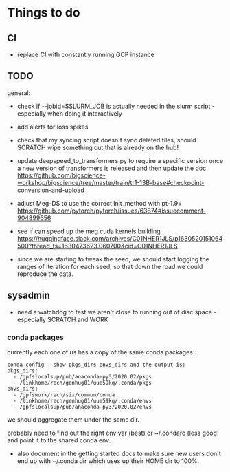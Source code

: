 # Things to do


## CI

- replace CI with constantly running GCP instance



## TODO

general:

- check if --jobid=$SLURM_JOB is actually needed in the slurm script - especially when doing it interactively

- add alerts for loss spikes

- check that my syncing script doesn't sync deleted files, should SCRATCH wipe something out that is already on the hub!

- update deepspeed_to_transformers.py to require a specific version once a new version of transformers is released and then update the doc https://github.com/bigscience-workshop/bigscience/tree/master/train/tr1-13B-base#checkpoint-conversion-and-upload

- adjust Meg-DS to use the correct init_method with pt-1.9+
https://github.com/pytorch/pytorch/issues/63874#issuecomment-904899656
- see if can speed up the meg cuda kernels building
https://huggingface.slack.com/archives/C01NHER1JLS/p1630520151064500?thread_ts=1630473623.060700&cid=C01NHER1JLS

- since we are starting to tweak the seed, we should start logging the ranges of iteration for each seed, so that down the road we could reproduce the data.


## sysadmin

- need a watchdog to test we aren't close to running out of disc space - especially SCRATCH and WORK


### conda packages

currently each one of us has a copy of the same conda packages:

```
conda config --show pkgs_dirs envs_dirs and the output is:
pkgs_dirs:
  - /gpfslocalsup/pub/anaconda-py3/2020.02/pkgs
  - /linkhome/rech/genhug01/uue59kq/.conda/pkgs
envs_dirs:
  - /gpfswork/rech/six/commun/conda
  - /linkhome/rech/genhug01/uue59kq/.conda/envs
  - /gpfslocalsup/pub/anaconda-py3/2020.02/envs
```

we should aggregate them under the same dir.

probably need to find out the right env var (best) or ~/.condarc (less good) and point it to the shared conda env.

- also document in the getting started docs to make sure new users don't end up with ~/.conda dir which uses up their HOME dir to 100%.
